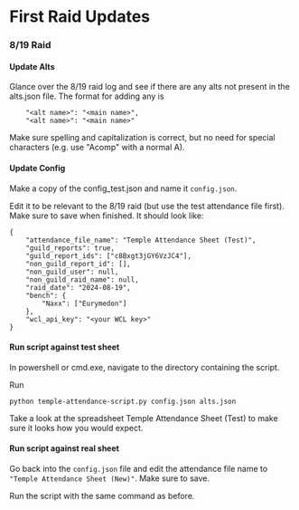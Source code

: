 # First Raid Updates

### 8/19 Raid

#### Update Alts

Glance over the 8/19 raid log and see if there are any alts not present in the alts.json file. 
The format for adding any is 
```console
    "<alt name>": "<main name>",
    "<alt name>": "<main name>"
```
Make sure spelling and capitalization is correct, but no need for special characters (e.g. use "Acomp" with a normal A).

#### Update Config

Make a copy of the config_test.json and name it `config.json`. 

Edit it to be relevant to the 8/19 raid (but use the test attendance file first). Make sure to save when finished. It should look like:
```console
{
    "attendance_file_name": "Temple Attendance Sheet (Test)",
    "guild_reports": true,
    "guild_report_ids": ["c8Bxgt3jGY6VzJC4"],
    "non_guild_report_id": [],
    "non_guild_user": null,
    "non_guild_raid_name": null,
    "raid_date": "2024-08-19",
    "bench": {
        "Naxx": ["Eurymedon"]
    },
    "wcl_api_key": "<your WCL key>"
}
```

#### Run script against test sheet

In powershell or cmd.exe, navigate to the directory containing the script. 

Run 
```console
python temple-attendance-script.py config.json alts.json
```

Take a look at the spreadsheet Temple Attendance Sheet (Test) to make sure it looks how you would expect.

#### Run script against real sheet

Go back into the `config.json` file and edit the attendance file name to `"Temple Attendance Sheet (New)"`. Make sure to save.

Run the script with the same command as before.
